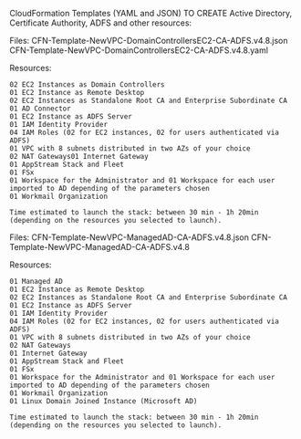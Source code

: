 CloudFormation Templates (YAML and JSON) TO CREATE Active Directory, Certificate Authority, ADFS and other resources:

Files:
    CFN-Template-NewVPC-DomainControllersEC2-CA-ADFS.v4.8.json
    CFN-Template-NewVPC-DomainControllersEC2-CA-ADFS.v4.8.yaml

Resources:

	02 EC2 Instances as Domain Controllers
	01 EC2 Instance as Remote Desktop
	02 EC2 Instances as Standalone Root CA and Enterprise Subordinate CA
	01 AD Connector
	01 EC2 Instance as ADFS Server
	01 IAM Identity Provider
	04 IAM Roles (02 for EC2 instances, 02 for users authenticated via ADFS)
	01 VPC with 8 subnets distributed in two AZs of your choice
	02 NAT Gateways01 Internet Gateway 
	01 AppStream Stack and Fleet
	01 FSx
	01 Workspace for the Administrator and 01 Workspace for each user imported to AD depending of the parameters chosen
	01 Workmail Organization

	Time estimated to launch the stack: between 30 min - 1h 20min (depending on the resources you selected to launch).

Files: 
    CFN-Template-NewVPC-ManagedAD-CA-ADFS.v4.8.json
    CFN-Template-NewVPC-ManagedAD-CA-ADFS.v4.8

Resources:

	01 Managed AD
	01 EC2 Instance as Remote Desktop
	02 EC2 Instances as Standalone Root CA and Enterprise Subordinate CA
	01 EC2 Instance as ADFS Server
	01 IAM Identity Provider
	04 IAM Roles (02 for EC2 instances, 02 for users authenticated via ADFS)
	01 VPC with 8 subnets distributed in two AZs of your choice
	02 NAT Gateways
	01 Internet Gateway 
	01 AppStream Stack and Fleet
	01 FSx
	01 Workspace for the Administrator and 01 Workspace for each user imported to AD depending of the parameters chosen
	01 Workmail Organization
	01 Linux Domain Joined Instance (Microsoft AD)

	Time estimated to launch the stack: between 30 min - 1h 20min (depending on the resources you selected to launch).

